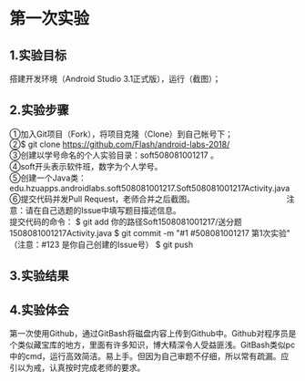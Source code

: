 # 第一次实验 
## 1.实验目标
搭建开发环境（Android Studio 3.1正式版），运行（截图）； 
## 2.实验步骤
①加入Git项目（Fork），将项目克隆（Clone）到自己帐号下；                         
②$ git clone https://github.com/Flash/android-labs-2018/      
③创建以学号命名的个人实验目录：soft508081001217 。                   
④soft开头表示软件班，数字为个人学号。                            
⑤创建一个Java类：edu.hzuapps.androidlabs.soft508081001217.Soft508081001217Activity.java
⑥提交代码并发Pull Request，老师合并之后截图。                                        
注意：请在自己选题的Issue中填写题目描述信息。                                          
提交代码的命令：
$ git add 你的路径Soft1508081001217/送分题1508081001217Activity.java
$ git commit -m "#1 #508081001217 第1次实验" （注意：#123 是你自己创建的Issue号）
$ git push
## 3.实验结果

## 4.实验体会
第一次使用Github，通过GitBash将磁盘内容上传到Github中。Github对程序员是个类似藏宝库的地方，里面有许多知识，博大精深令人受益匪浅。GitBash类似pc中的cmd，运行高效简洁。易上手。但因为自己审题不仔细，所以常有疏漏。应引以为戒，认真按时完成老师的要求。

